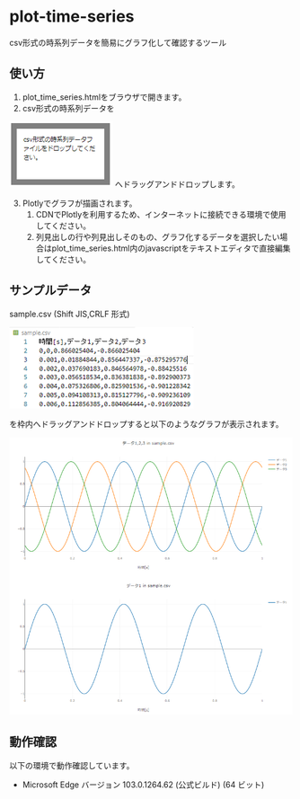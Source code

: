 # plot-time-series

csv形式の時系列データを簡易にグラフ化して確認するツール

## 使い方

1. plot_time_series.htmlをブラウザで開きます。
2. csv形式の時系列データを
<img src="imgs\ドラッグアンドドロップの枠.png" alt="ドラッグアンドドロップの枠">
へドラッグアンドドロップします。

3. Plotlyでグラフが描画されます。
   1. CDNでPlotlyを利用するため、インターネットに接続できる環境で使用してください。
   2. 列見出しの行や列見出しそのもの、グラフ化するデータを選択したい場合はplot_time_series.html内のjavascriptをテキストエディタで直接編集してください。

## サンプルデータ

sample.csv
(Shift JIS,CRLF 形式)

<img src="imgs\サンプルのcsvデータの内容.png" alt="サンプルcsvデータ">

を枠内へドラッグアンドドロップすると以下のようなグラフが表示されます。

<img src="imgs\サンプルのグラフ.png" alt="サンプルのグラフ">

## 動作確認

以下の環境で動作確認しています。

* Microsoft Edge
バージョン 103.0.1264.62 (公式ビルド) (64 ビット)
